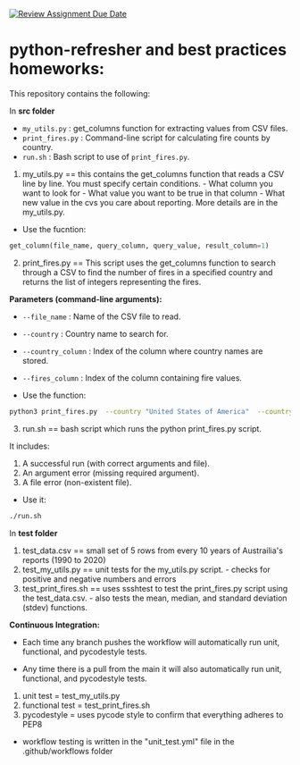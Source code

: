[![Review Assignment Due Date](https://classroom.github.com/assets/deadline-readme-button-22041afd0340ce965d47ae6ef1cefeee28c7c493a6346c4f15d667ab976d596c.svg)](https://classroom.github.com/a/_G_SdF8U)


# python-refresher and best practices homeworks: 

This repository contains the following:

In **src folder** 
- `my_utils.py` : get_columns function for extracting values from CSV files.
- `print_fires.py` : Command-line script for calculating fire counts by country.
- `run.sh` : Bash script to use of `print_fires.py`.

1. my_utils.py == this contains the get_columns function that reads a CSV line by line.  You must specify certain conditions. 
        -  What column you want to look for 
        -  What value you want to be true in that column 
        -  What new value in the cvs you care about reporting.  More details are in the my_utils.py. 


- Use the fucntion: 
```python
get_column(file_name, query_column, query_value, result_column=1)
``` 

2. print_fires.py == This script uses the get_columns function to search through a CSV to find the number of fires in a specified country and returns the list of integers representing the fires. 

**Parameters (command-line arguments):**
- `--file_name` : Name of the CSV file to read.
- `--country` : Country name to search for.
- `--country_column` : Index of the column where country names are stored.
- `--fires_column` : Index of the column containing fire values.

- Use the function: 
```bash
python3 print_fires.py  --country "United States of America"  --country_column 0  --fires_column 3  --file_name Agrofood_co2_emission.csv
```

3. run.sh == bash script which runs the python print_fires.py script. 

It includes:
1. A successful run (with correct arguments and file).
2. An argument error (missing required argument).
3. A file error (non-existent file).

- Use it: 
```bash
./run.sh
```


In **test folder**
1. test_data.csv == small set of 5 rows from every 10 years of Austrailia's reports (1990 to 2020)
2. test_my_utils.py == unit tests for the my_utils.py script. 
        - checks for positive and negative numbers and errors
3. test_print_fires.sh == uses ssshtest to test the print_fires.py script using the test_data.csv.
        - also tests the mean, median, and standard deviation (stdev) functions. 


**Continuous Integration:**
- Each time any branch pushes the workflow will automatically run unit, functional, and pycodestyle tests.

- Any time there is a pull from the main it will also automatically run unit, functional, and pycodestyle tests. 

1. unit test = test_my_utils.py
2. functional test = test_print_fires.sh
3. pycodestyle = uses pycode style to confirm that everything adheres to PEP8

- workflow testing is written in the "unit_test.yml" file in the .github/workflows folder